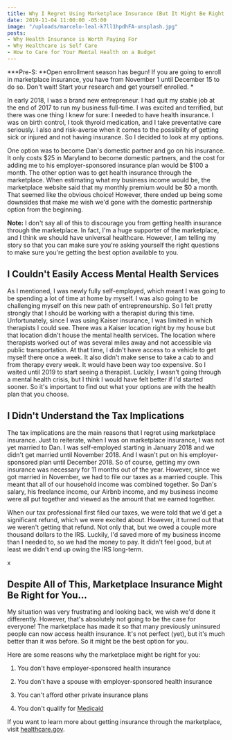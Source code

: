 ```yaml
---
title: Why I Regret Using Marketplace Insurance (But It Might Be Right For You)
date: 2019-11-04 11:00:00 -05:00
image: "/uploads/marcelo-leal-k7ll1hpdhFA-unsplash.jpg"
posts:
- Why Health Insurance is Worth Paying For
- Why Healthcare is Self Care
- How to Care for Your Mental Health on a Budget
---
```


***Pre-S: **Open enrollment season has begun! If you are going to enroll in marketplace insurance, you have from November 1 until December 15 to do so. Don't wait! Start your research and get yourself enrolled. *

In early 2018, I was a brand new entrepreneur. I had quit my stable job at the end of 2017 to run my business full-time. I was excited and terrified, but there was one thing I knew for sure: I needed to have health insurance. I was on birth control, I took thyroid medication, and I take preventative care seriously. I also and risk-averse when it comes to the possibility of getting sick or injured and not having insurance. So I decided to look at my options.

One option was to become Dan's domestic partner and go on his insurance. It only costs $25 in Maryland to become domestic partners, and the cost for adding me to his employer-sponsored insurance plan would be $100 a month. The other option was to get health insurance through the marketplace. When estimating what my business income would be, the marketplace website said that my monthly premium would be $0 a month. That seemed like the obvious choice! However, there ended up being some downsides that make me wish we'd gone with the domestic partnership option from the beginning.

**Note:** I don't say all of this to discourage you from getting health insurance through the marketplace. In fact, I'm a huge supporter of the marketplace, and I think we should have universal healthcare. However, I am telling my story so that you can make sure you're asking yourself the right questions to make sure you're getting the best option available to you.

## I Couldn't Easily Access Mental Health Services

As I mentioned, I was newly fully self-employed, which meant I was going to be spending a lot of time at home by myself. I was also going to be challenging myself on this new path of entrepreneurship. So I felt pretty strongly that I should be working with a therapist during this time. Unfortunately, since I was using Kaiser insurance, I was limited in which therapists I could see. There was a Kaiser location right by my house but that location didn't house the mental health services. The location where therapists worked out of was several miles away and not accessible via public transportation. At that time, I didn't have access to a vehicle to get myself there once a week. It also didn't make sense to take a cab to and from therapy every week. It would have been way too expensive. So I waited until 2019 to start seeing a therapist. Luckily, I wasn't going through a mental health crisis, but I think I would have felt better if I'd started sooner. So it's important to find out what your options are with the health plan that you choose.

## I Didn't Understand the Tax Implications

The tax implications are the main reasons that I regret using marketplace insurance. Just to reiterate, when I was on marketplace insurance, I was not yet married to Dan. I was self-employed starting in January 2018 and we didn't get married until November 2018. And I wasn't put on his employer-sponsored plan until December 2018. So of course, getting my own insurance was necessary for 11 months out of the year. However, since we got married in November, we had to file our taxes as a married couple. This meant that all of our household income was combined together. So Dan's salary, his freelance income, our Airbnb income, and my business income were all put together and viewed as the amount that we earned together. 

When our tax professional first filed our taxes, we were told that we'd get a significant refund, which we were excited about. However, it turned out that we weren't getting that refund. Not only that, but we owed a couple more thousand dollars to the IRS. Luckily, I'd saved more of my business income than I needed to, so we had the money to pay. It didn't feel good, but at least we didn't end up owing the IRS long-term.

x

## Despite All of This, Marketplace Insurance Might Be Right for You...

My situation was very frustrating and looking back, we wish we'd done it differently. However, that's absolutely not going to be the case for everyone! The marketplace has made it so that many previously uninsured people can now access health insurance. It's not perfect (yet), but it's much better than it was before. So it might be the best option for you. 

Here are some reasons why the marketplace might be right for you:

1. You don't have employer-sponsored health insurance

2. You don't have a spouse with employer-sponsored health insurance

3. You can't afford other private insurance plans

4. You don't qualify for [Medicaid](https://www.medicaid.gov/)

If you want to learn more about getting insurance through the marketplace, visit [healthcare.gov](http://www.healthcare.gov). 